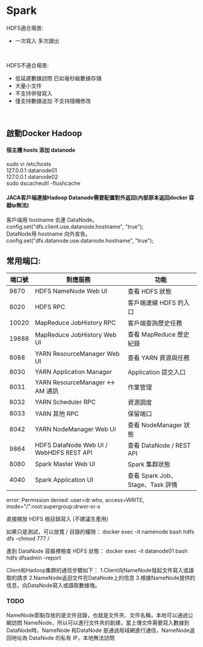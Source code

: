 # Spark 

HDFS適合場景:
-  一次寫入 多次讀出
<br />

HDFS不適合場景:
-  低延遲數據訪問 匹如毫秒級數據存儲
-  大量小文件
-  不支持併發寫入
-  僅支持數據追加 不支持隨機修改
<br />

## 啟動Docker Hadoop
#### 宿主機 hosts 添加 datanode
sudo vi /etc/hosts
<br />
127.0.0.1 datanode01
<br />
127.0.0.1 datanode02
<br />
sudo dscacheutil -flushcache
<br />

#### JACA客戶端連接Hadoop Datanode需要配置對外返回(內部原本返回docker 容器ip無法)
客戶端用 hostname 去連 DataNode。
<br />
config.set("dfs.client.use.datanode.hostname", "true");
<br />
DataNode用 hostname 向外宣告。
<br />
config.set("dfs.datanode.use.datanode.hostname", "true");

## 常用端口:

| 端口號   | 對應服務                                    | 功能                         |
| ----- | --------------------------------------- | -------------------------- |
| 9870  | HDFS NameNode Web UI                    | 查看 HDFS 狀態                 |
| 8020  | HDFS RPC                                | 客戶端連線 HDFS 的入口             |
| 10020 | MapReduce JobHistory RPC                | 客戶端查詢歷史任務                  |
| 19888 | MapReduce JobHistory Web UI             | 查看 MapReduce 歷史紀錄          |
| 8088  | YARN ResourceManager Web UI             | 查看 YARN 資源與任務              |
| 8030  | YARN Application Manager                | Application 提交入口           |
| 8031  | YARN ResourceManager <-> AM 通訊          | 作業管理                       |
| 8032  | YARN Scheduler RPC                      | 資源調度                       |
| 8033  | YARN 其他 RPC                             | 保留端口                       |
| 8042  | YARN NodeManager Web UI                 | 查看 NodeManager 狀態          |
| 9864  | HDFS DataNode Web UI / WebHDFS REST API | 查看 DataNode / REST API     |
| 8080  | Spark Master Web UI                     | Spark 集群狀態                 |
| 4040  | Spark Application UI                    | 查看 Spark Job、Stage、Task 詳情 |


error:
Permission denied: user=dr.who, access=WRITE, inode="/":root:supergroup:drwxr-xr-x

直接開放 HDFS 根目錄寫入 (不建議生產用)

如果只是測試，可以放寬 / 目錄的權限：
docker exec -it namenode bash
hdfs dfs -chmod 777 /


進到 DataNode 容器裡檢查 HDFS 狀態：
docker exec -it datanode01 bash
hdfs dfsadmin -report


Client和Hadoop集群的通信步驟如下：
1.Client向NameNode發起文件寫入或讀取的請求
2.NameNode返迴文件在DataNode上的信息
3.根據NameNode提供的信息，向DataNode寫入或讀取數據塊。

### TODO
NameNode節點存放的是文件目錄，也就是文件夾、文件名稱，本地可以通過公網訪問 NameNode，所以可以進行文件夾的創建，當上傳文件需要寫入數據到DataNode時，NameNode 和DataNode 是通過局域網進行通信，NameNode返回地址為 DataNode 的私有 IP，本地無法訪問
